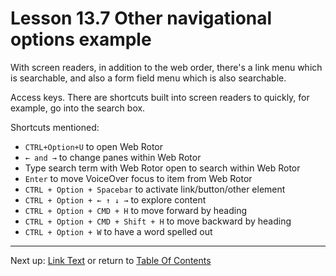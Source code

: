 # Lesson 13.7 Other navigational options example

With screen readers, in addition to the web order, there's a link menu which is searchable, and also a form field menu which is also searchable.

Access keys. There are shortcuts built into screen readers to quickly, for example, go into the search box.

Shortcuts mentioned:

- `CTRL+Option+U` to open Web Rotor
- `← and →` to change panes within Web Rotor
- Type search term with Web Rotor open to search within Web Rotor
- `Enter` to move VoiceOver focus to item from Web Rotor
- `CTRL + Option + Spacebar` to activate link/button/other element
- `CTRL + Option + ← ↑ ↓ →` to explore content
- `CTRL + Option + CMD + H` to move forward by heading
- `CTRL + Option + CMD + Shift + H` to move backward by heading
- `CTRL + Option + W` to have a word spelled out

- - -
Next up: [Link Text](ND024_Part2_Lesson13_08.md) or return to [Table Of Contents](./ND024_TableOfContents.md)
